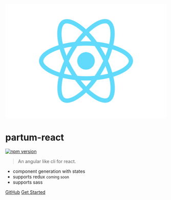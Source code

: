 ![logo](media/icon.svg)

# partum-react 
[![npm version](https://badge.fury.io/js/partum-react.svg)](https://badge.fury.io/js/partum-react)

> An angular like cli for react.

- component generation with states
- supports redux <small>coming soon</small>
- supports sass

[GitHub](https://github.com/LucHighwalker/partum-react/)
[Get Started](#installation)
